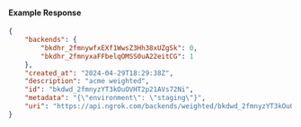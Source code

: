 <!-- Code generated for API Clients. DO NOT EDIT. -->

#### Example Response

```json
{
	"backends": {
		"bkdhr_2fmnywfxEXf1WwsZ3Hh38xUZgSk": 0,
		"bkdhr_2fmnyxaFFbelqOMSS0uA22eitCG": 1
	},
	"created_at": "2024-04-29T18:29:38Z",
	"description": "acme weighted",
	"id": "bkdwd_2fmnyzYT3kOuOVHT2p21AVs72Ni",
	"metadata": "{\"environment\": \"staging\"}",
	"uri": "https://api.ngrok.com/backends/weighted/bkdwd_2fmnyzYT3kOuOVHT2p21AVs72Ni"
}
```
